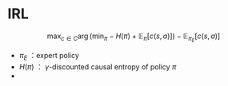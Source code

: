 # IRL

$$
\max_{c\in C}\arg \Biggr(\min_\pi -H(\pi)+\mathbb E_\pi\Bigr[c(s,a)\Bigr]\Biggr) - \mathbb E_{\pi_E}\Bigr[c(s,a)\Bigr]
$$

* $\pi_E$ ：expert policy
* $H(\pi)$ ： $\gamma$-discounted causal entropy of policy $\pi$ 
* ​